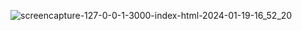 ![screencapture-127-0-0-1-3000-index-html-2024-01-19-16_52_20](https://github.com/kanji2001/Adding-two-repository--JS/assets/153625398/c9464dad-3ed3-4cea-9710-e665f9313d81)
